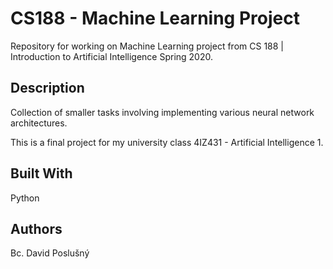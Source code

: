 # CS188 - Machine Learning Project

Repository for working on Machine Learning project from CS 188 | Introduction to Artificial Intelligence Spring 2020.

## Description
Collection of smaller tasks involving implementing various neural network architectures.

This is a final project for my university class 4IZ431 - Artificial Intelligence 1.

## Built With
Python

## Authors
Bc. David Poslušný
